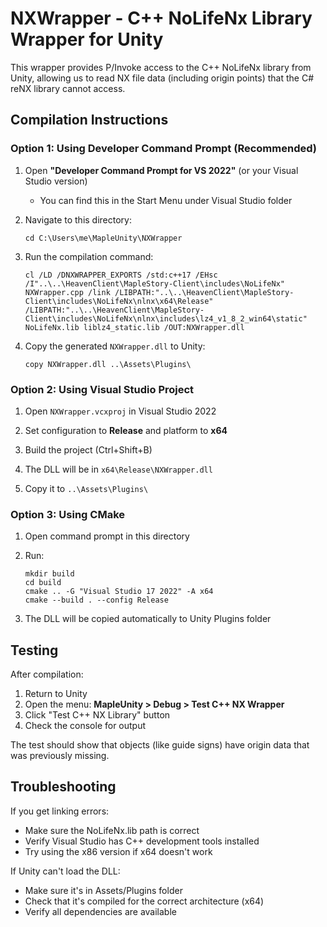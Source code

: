 # NXWrapper - C++ NoLifeNx Library Wrapper for Unity

This wrapper provides P/Invoke access to the C++ NoLifeNx library from Unity, allowing us to read NX file data (including origin points) that the C# reNX library cannot access.

## Compilation Instructions

### Option 1: Using Developer Command Prompt (Recommended)

1. Open **"Developer Command Prompt for VS 2022"** (or your Visual Studio version)
   - You can find this in the Start Menu under Visual Studio folder

2. Navigate to this directory:
   ```
   cd C:\Users\me\MapleUnity\NXWrapper
   ```

3. Run the compilation command:
   ```
   cl /LD /DNXWRAPPER_EXPORTS /std:c++17 /EHsc /I"..\..\HeavenClient\MapleStory-Client\includes\NoLifeNx" NXWrapper.cpp /link /LIBPATH:"..\..\HeavenClient\MapleStory-Client\includes\NoLifeNx\nlnx\x64\Release" /LIBPATH:"..\..\HeavenClient\MapleStory-Client\includes\NoLifeNx\nlnx\includes\lz4_v1_8_2_win64\static" NoLifeNx.lib liblz4_static.lib /OUT:NXWrapper.dll
   ```

4. Copy the generated `NXWrapper.dll` to Unity:
   ```
   copy NXWrapper.dll ..\Assets\Plugins\
   ```

### Option 2: Using Visual Studio Project

1. Open `NXWrapper.vcxproj` in Visual Studio 2022

2. Set configuration to **Release** and platform to **x64**

3. Build the project (Ctrl+Shift+B)

4. The DLL will be in `x64\Release\NXWrapper.dll`

5. Copy it to `..\Assets\Plugins\`

### Option 3: Using CMake

1. Open command prompt in this directory

2. Run:
   ```
   mkdir build
   cd build
   cmake .. -G "Visual Studio 17 2022" -A x64
   cmake --build . --config Release
   ```

3. The DLL will be copied automatically to Unity Plugins folder

## Testing

After compilation:

1. Return to Unity
2. Open the menu: **MapleUnity > Debug > Test C++ NX Wrapper**
3. Click "Test C++ NX Library" button
4. Check the console for output

The test should show that objects (like guide signs) have origin data that was previously missing.

## Troubleshooting

If you get linking errors:
- Make sure the NoLifeNx.lib path is correct
- Verify Visual Studio has C++ development tools installed
- Try using the x86 version if x64 doesn't work

If Unity can't load the DLL:
- Make sure it's in Assets/Plugins folder
- Check that it's compiled for the correct architecture (x64)
- Verify all dependencies are available